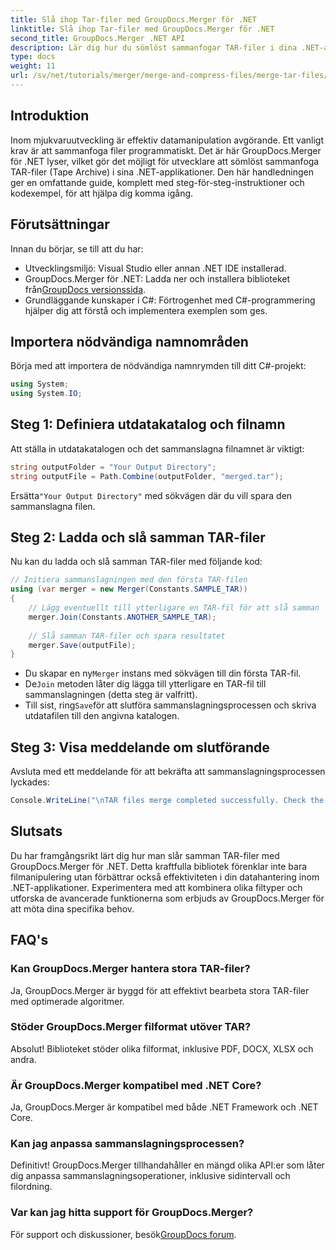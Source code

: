 ```yaml
---
title: Slå ihop Tar-filer med GroupDocs.Merger för .NET
linktitle: Slå ihop Tar-filer med GroupDocs.Merger för .NET
second_title: GroupDocs.Merger .NET API
description: Lär dig hur du sömlöst sammanfogar TAR-filer i dina .NET-applikationer med GroupDocs.Merger. Denna handledning ger en omfattande, steg-för-steg metod, komplett med kodexempel.
type: docs
weight: 11
url: /sv/net/tutorials/merger/merge-and-compress-files/merge-tar-files/
---
```

## Introduktion

Inom mjukvaruutveckling är effektiv datamanipulation avgörande. Ett vanligt krav är att sammanfoga filer programmatiskt. Det är här GroupDocs.Merger för .NET lyser, vilket gör det möjligt för utvecklare att sömlöst sammanfoga TAR-filer (Tape Archive) i sina .NET-applikationer. Den här handledningen ger en omfattande guide, komplett med steg-för-steg-instruktioner och kodexempel, för att hjälpa dig komma igång.

## Förutsättningar

Innan du börjar, se till att du har:

- Utvecklingsmiljö: Visual Studio eller annan .NET IDE installerad.
-  GroupDocs.Merger för .NET: Ladda ner och installera biblioteket från[GroupDocs versionssida](https://releases.groupdocs.com/merger/net/).
- Grundläggande kunskaper i C#: Förtrogenhet med C#-programmering hjälper dig att förstå och implementera exemplen som ges.

## Importera nödvändiga namnområden

Börja med att importera de nödvändiga namnrymden till ditt C#-projekt:

```csharp
using System;
using System.IO;
```

## Steg 1: Definiera utdatakatalog och filnamn

Att ställa in utdatakatalogen och det sammanslagna filnamnet är viktigt:

```csharp
string outputFolder = "Your Output Directory";
string outputFile = Path.Combine(outputFolder, "merged.tar");
```

 Ersätta`"Your Output Directory"` med sökvägen där du vill spara den sammanslagna filen.

## Steg 2: Ladda och slå samman TAR-filer

Nu kan du ladda och slå samman TAR-filer med följande kod:

```csharp
// Initiera sammanslagningen med den första TAR-filen
using (var merger = new Merger(Constants.SAMPLE_TAR))
{
    // Lägg eventuellt till ytterligare en TAR-fil för att slå samman
    merger.Join(Constants.ANOTHER_SAMPLE_TAR);
    
    // Slå samman TAR-filer och spara resultatet
    merger.Save(outputFile);
}
```

-  Du skapar en ny`Merger` instans med sökvägen till din första TAR-fil.
-  De`Join` metoden låter dig lägga till ytterligare en TAR-fil till sammanslagningen (detta steg är valfritt).
-  Till sist, ring`Save`för att slutföra sammanslagningsprocessen och skriva utdatafilen till den angivna katalogen.

## Steg 3: Visa meddelande om slutförande

Avsluta med ett meddelande för att bekräfta att sammanslagningsprocessen lyckades:

```csharp
Console.WriteLine("\nTAR files merge completed successfully. Check the output in {0}", outputFolder);
```

## Slutsats

Du har framgångsrikt lärt dig hur man slår samman TAR-filer med GroupDocs.Merger för .NET. Detta kraftfulla bibliotek förenklar inte bara filmanipulering utan förbättrar också effektiviteten i din datahantering inom .NET-applikationer. Experimentera med att kombinera olika filtyper och utforska de avancerade funktionerna som erbjuds av GroupDocs.Merger för att möta dina specifika behov.

## FAQ's

### Kan GroupDocs.Merger hantera stora TAR-filer?
Ja, GroupDocs.Merger är byggd för att effektivt bearbeta stora TAR-filer med optimerade algoritmer.

### Stöder GroupDocs.Merger filformat utöver TAR?
Absolut! Biblioteket stöder olika filformat, inklusive PDF, DOCX, XLSX och andra.

### Är GroupDocs.Merger kompatibel med .NET Core?
Ja, GroupDocs.Merger är kompatibel med både .NET Framework och .NET Core.

### Kan jag anpassa sammanslagningsprocessen?
Definitivt! GroupDocs.Merger tillhandahåller en mängd olika API:er som låter dig anpassa sammanslagningsoperationer, inklusive sidintervall och filordning.

### Var kan jag hitta support för GroupDocs.Merger?
 För support och diskussioner, besök[GroupDocs forum](https://forum.groupdocs.com/c/merger/32).